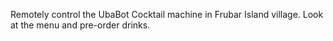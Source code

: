 Remotely control the UbaBot Cocktail machine in Frubar Island village. Look at the menu and pre-order drinks.